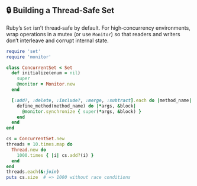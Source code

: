 ## 🔒 Building a Thread‑Safe Set
Ruby’s `Set` isn’t thread‑safe by default. For high‑concurrency environments, wrap operations in a mutex (or use `Monitor`) so that readers and writers don’t interleave and corrupt internal state.

```ruby
require 'set'
require 'monitor'

class ConcurrentSet < Set
  def initialize(enum = nil)
    super
    @monitor = Monitor.new
  end

  [:add?, :delete, :include?, :merge, :subtract].each do |method_name|
    define_method(method_name) do |*args, &block|
      @monitor.synchronize { super(*args, &block) }
    end
  end
end

cs = ConcurrentSet.new
threads = 10.times.map do
  Thread.new do
    1000.times { |i| cs.add?(i) }
  end
end
threads.each(&:join)
puts cs.size  # => 1000 without race conditions
```